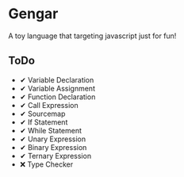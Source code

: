 # Gengar

A toy language that targeting javascript just for fun!

## ToDo

- ✔ Variable Declaration
- ✔ Variable Assignment
- ✔ Function Declaration
- ✔ Call Expression
- ✔ Sourcemap
- ✔ If Statement
- ✔ While Statement
- ✔ Unary Expression
- ✔ Binary Expression
- ✔ Ternary Expression
- ❌ Type Checker

